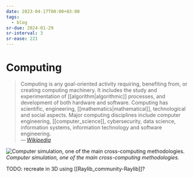 ```yaml
---
date: 2023-04-17T00:00+03:00
tags:
  - blog
sr-due: 2024-01-29
sr-interval: 3
sr-ease: 221
---
```


# Computing

> Computing is any goal-oriented activity requiring, benefiting from, or
> creating computing machinery. It includes the study and experimentation of
> [[algorithm|algorithmic]] processes, and development of both hardware and
> software. Computing has scientific, engineering, [[mathematics|mathematical]],
> technological and social aspects. Major computing disciplines include computer
> engineering, [[computer_science]], cybersecurity, data science, information
> systems, information technology and software engineering.\
> — <cite>[Wikipedia](https://en.wikipedia.org/wiki/Computing)</cite>

![Computer simulation, one of the main cross-computing methodologies.](img/GalvesLocherbach-High_Resolution_(360).gif)
_Computer simulation, one of the main cross-computing methodologies._

TODO: recreate in 3D using [[Raylib_community-Raylib]]?
